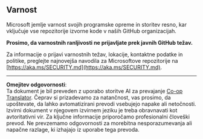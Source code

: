 <!--
CO_OP_TRANSLATOR_METADATA:
{
  "original_hash": "7229f7490ea61a04330b79651ac4d37e",
  "translation_date": "2025-09-30T07:43:06+00:00",
  "source_file": "SECURITY.md",
  "language_code": "sl"
}
-->
<!-- BEGIN MICROSOFT SECURITY.MD V1.0.0 BLOCK -->

## Varnost

Microsoft jemlje varnost svojih programske opreme in storitev resno, kar vključuje vse repozitorije izvorne kode v naših GitHub organizacijah.

**Prosimo, da varnostnih ranljivosti ne prijavljate prek javnih GitHub težav.**

Za informacije o prijavi varnostnih težav, lokacije, kontaktne podatke in politike,
preglejte najnovejša navodila za Microsoftove repozitorije na
[https://aka.ms/SECURITY.md](https://aka.ms/SECURITY.md).

<!-- END MICROSOFT SECURITY.MD BLOCK -->

---

**Omejitev odgovornosti**:  
Ta dokument je bil preveden z uporabo storitve AI za prevajanje [Co-op Translator](https://github.com/Azure/co-op-translator). Čeprav si prizadevamo za natančnost, vas prosimo, da upoštevate, da lahko avtomatizirani prevodi vsebujejo napake ali netočnosti. Izvirni dokument v njegovem izvirnem jeziku je treba obravnavati kot avtoritativni vir. Za ključne informacije priporočamo profesionalni človeški prevod. Ne prevzemamo odgovornosti za morebitna nesporazumevanja ali napačne razlage, ki izhajajo iz uporabe tega prevoda.